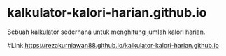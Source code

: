 # kalkulator-kalori-harian.github.io
Sebuah kalkulator sederhana untuk menghitung jumlah kalori harian.

#Link
https://rezakurniawan88.github.io/kalkulator-kalori-harian.github.io
